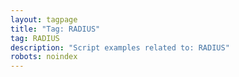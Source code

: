 ```yaml
---
layout: tagpage
title: "Tag: RADIUS"
tag: RADIUS
description: "Script examples related to: RADIUS"
robots: noindex
---
```

